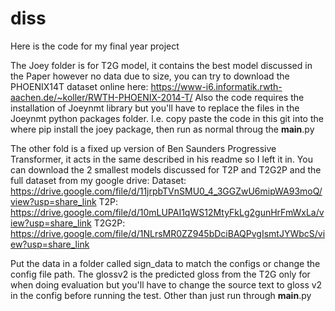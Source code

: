 # diss

Here is the code for my final year project

The Joey folder is for T2G model, it contains the best model discussed in the Paper however no data due to size, you can try to download the PHOENIX14T dataset online here: https://www-i6.informatik.rwth-aachen.de/~koller/RWTH-PHOENIX-2014-T/
Also the code requires the installation of Joeynmt library but you'll have to replace the files in the Joeynmt python packages folder. I.e. copy paste the code in this git into the where pip install the joey package, then run as normal throug the __main__.py


The other fold is a fixed up version of Ben Saunders Progressive Transformer, it acts in the same described in his readme so I left it in. You can download the 2 smallest models discussed for T2P and T2G2P and the full dataset from my google drive: 
Dataset: https://drive.google.com/file/d/11jrpbTVnSMU0_4_3GGZwU6mipWA93moQ/view?usp=share_link
T2P: https://drive.google.com/file/d/10mLUPAI1qWS12MtyFkLg2gunHrFmWxLa/view?usp=share_link
T2G2P: https://drive.google.com/file/d/1NLrsMR0ZZ945bDciBAQPvgIsmtJYWbcS/view?usp=share_link

Put the data in a folder called sign_data to match the configs or change the config file path. The glossv2 is the predicted gloss from the T2G only for when doing evaluation but you'll have to change the source text to gloss v2 in the config before running the test. Other than just run through __main__.py
